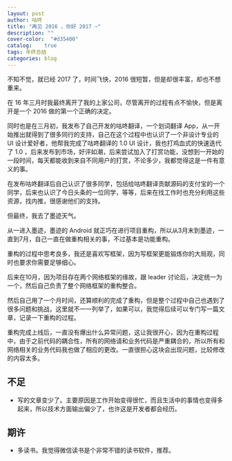 ```yaml
---
layout: post
author: 咕咚
title: "再见 2016 ，你好 2017 ~"
description: ""
cover-color:  "#d35400"
catalog:    true
tags: 年终总结
categories: blog 
---
```


不知不觉，就已经 2017 了，时间飞快，2016 很短暂，但是却很丰富，却也不想重来。

在 16 年三月时我最终离开了我的上家公司，尽管离开的过程有点不愉快，但是离开是一个 2016 做的第一个正确的决定。

同时也是在三月初，我发布了自己开发的咕咚翻译，一个划词翻译 App，从一开始推出就得到了很多同行的支持，自己在这个过程中也认识了一个非设计专业的 UI 设计爱好者，他帮我完成了咕咚翻译的 1.0 UI 设计，我也打鸡血式的快速迭代了 1.0 ，后来发布到市场，好评如潮，后来尝试加入了打赏功能，没想到一开始的一段时间，每天都能收到来自不同用户的打赏，不论多少，我都觉得这是一件有意义的事。

在发布咕咚翻译后自己认识了很多同学，包括给咕咚翻译贡献源码的支付宝的一个同学，后来也认识了今日头条的一位同学，等等，后来在找工作时也充分利用这些资源，找内推，很感谢他们的支持。

但最终，我去了墨迹天气。

从一进入墨迹，墨迹的 Android 就正巧在进行项目重构，所以从3月末到墨迹，一直到7月，自己一直在做重构相关的事，不过基本是功能重构。

重构的过程中思考良多，我还是喜欢写框架，因为写框架更能锻炼你的大局观，同时也要求你需要足够细心。

后来在10月，因为项目存在两个网络框架的缘故，跟 leader 讨论后，决定统一为一个，然后自己负责了整个网络框架的重构整合。

然后自己用了一个月时间，还算顺利的完成了重构，但是整个过程中自己也遇到了很多问题和挑战，这里就不一一列举了，如果可以，我觉得后续可以专门写一篇文章，记录一下重构的过程。

重构完成上线后，一直没有爆出什么异常问题，这让我很开心，因为在重构过程中，由于之前代码的耦合性，所有的网络请和业务代码是严重耦合的，所以所有和网络相关的业务代码我也做了相应的更改。一直很担心这块会出现问题，比较修改的内容太多。


## 不足

* 写的文章变少了。主要原因是工作开始变得很忙，而且生活中的事情也变得多起来，所以技术方面输出偏少了，也许这是开发者都会经历。

## 期许

* 多读书。我觉得微信读书是个非常不错的读书软件，推荐。






